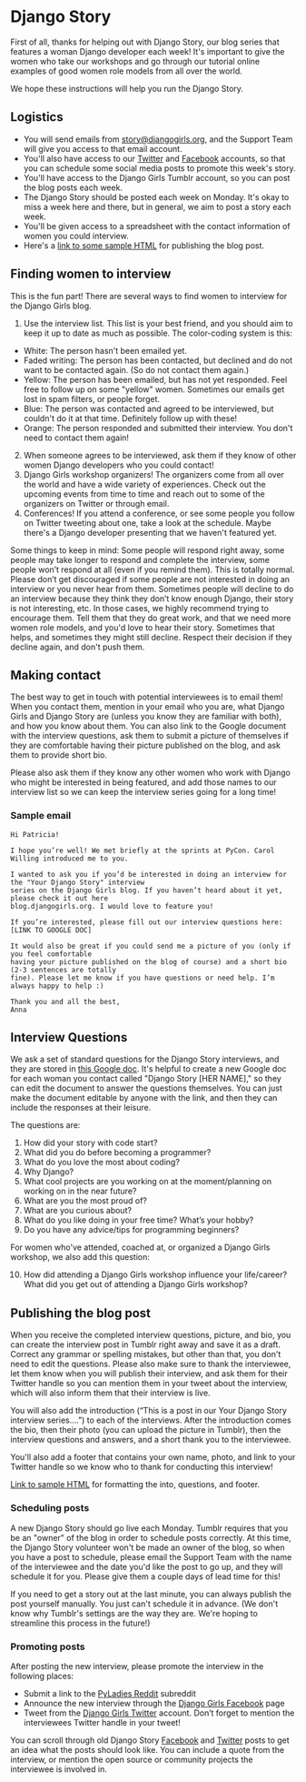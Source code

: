 # Django Story 
First of all, thanks for helping out with Django Story, our blog series that features a woman Django developer each week! It's important to give the women who take our workshops and go through our tutorial online examples of good women role models from all over the world.  

We hope these instructions will help you run the Django Story. 
## Logistics 
- You will send emails from story@djangogirls.org, and the Support Team will give you access to that email account. 
- You'll also have access to our [Twitter](https://twitter.com/djangogirls) and [Facebook](https://www.facebook.com/djangogirls) accounts, so that you can schedule some social media posts to promote this week's story. 
- You'll have access to the Django Girls Tumblr account, so you can post the blog posts each week. 
- The Django Story should be posted each week on Monday. It's okay to miss a week here and there, but in general, we aim to post a story each week.
- You'll be given access to a spreadsheet with the contact information of women you could interview. 
- Here's a [link to some sample HTML](story_sample_html.md) for publishing the blog post. 

## Finding women to interview 
This is the fun part! There are several ways to find women to interview for the Django Girls blog. 

1. Use the interview list. This list is your best friend, and you should aim to keep it up to date as much as possible. The color-coding system is this: 
  - White: The person hasn't been emailed yet. 
  - Faded writing: The person has been contacted, but declined and do not want to be contacted again. (So do not contact them again.)  
  - Yellow: The person has been emailed, but has not yet responded. Feel free to follow up on some "yellow" women. Sometimes our emails get lost in spam filters, or people forget. 
  - Blue: The person was contacted and agreed to be interviewed, but couldn't do it at that time. Definitely follow up with these! 
  - Orange: The person responded and submitted their interview. You don't need to contact them again! 
2. When someone agrees to be interviewed, ask them if they know of other women Django developers who you could contact! 
3. Django Girls workshop organizers! The organizers come from all over the world and have a wide variety of experiences. Check out the upcoming events from time to time and reach out to some of the organizers on Twitter or through email. 
4. Conferences! If you attend a conference, or see some people you follow on Twitter tweeting about one, take a look at the schedule. Maybe there's a Django developer presenting that we haven't featured yet. 

Some things to keep in mind: Some people will respond right away, some people may take longer to respond and complete the interview, some people won’t respond at all (even if you remind them). This is totally normal. Please don’t get discouraged if some people are not interested in doing an interview or you never hear from them. Sometimes people will decline to do an interview because they think they don’t know enough Django, their story is not interesting, etc. In those cases, we highly recommend trying to encourage them. Tell them that they do great work, and that we need more women role models, and you'd love to hear their story. Sometimes that helps, and sometimes they might still decline. Respect their decision if they decline again, and don't push them. 

## Making contact 
The best way to get in touch with potential interviewees is to email them! When you contact them, mention in your email who you are, what Django Girls and Django Story are (unless you know they are familiar with both), and how you know about them. You can also link to the Google document with the interview questions, ask them to submit a picture of themselves if they are comfortable having their picture published on the blog, and ask them to provide short bio. 

Please also ask them if they know any other women who work with Django who might be interested in being featured, and add those names to our interview list so we can keep the interview series going for a long time! 

### Sample email
```
Hi Patricia!

I hope you’re well! We met briefly at the sprints at PyCon. Carol Willing introduced me to you.

I wanted to ask you if you’d be interested in doing an interview for the "Your Django Story" interview 
series on the Django Girls blog. If you haven’t heard about it yet, please check it out here 
blog.djangogirls.org. I would love to feature you! 

If you’re interested, please fill out our interview questions here: [LINK TO GOOGLE DOC]

It would also be great if you could send me a picture of you (only if you feel comfortable 
having your picture published on the blog of course) and a short bio (2-3 sentences are totally 
fine). Please let me know if you have questions or need help. I’m always happy to help :)

Thank you and all the best,
Anna
```

## Interview Questions 

We ask a set of standard questions for the Django Story interviews, and they are stored in [this Google doc](https://docs.google.com/document/d/14NNMsXZkXL5vDjcWP2h_-nkro_EtN2rv_McFRjQTGLs/edit?usp=sharing). It's helpful to create a new Google doc for each woman you contact called "Django Story [HER NAME]," so they can edit the document to answer the questions themselves. You can just make the document editable by anyone with the link, and then they can include the responses at their leisure.  

The questions are: 

1. How did your story with code start?
2. What did you do before becoming a programmer?
3. What do you love the most about coding?
4. Why Django?
5. What cool projects are you working on at the moment/planning on working on in the near future?
6. What are you the most proud of?
7. What are you curious about?
8. What do you like doing in your free time? What’s your hobby?
9. Do you have any advice/tips for programming beginners?

For women who've attended, coached at, or organized a Django Girls workshop, we also add this question: 

10. How did attending a Django Girls workshop influence your life/career? What did you get out of attending a Django Girls workshop?

## Publishing the blog post 
When you receive the completed interview questions, picture, and bio, you can create the interview post in Tumblr right away and save it as a draft. Correct any grammar or spelling mistakes, but other than that, you don't need to edit the questions. Please also make sure to thank the interviewee, let them know when you will publish their interview, and ask them for their Twitter handle so you can mention them in your tweet about the interview, which will also inform them that their interview is live.

You will also add the introduction (“This is a post in our Your Django Story interview series….”) to each of the interviews. After the introduction comes the bio, then their photo (you can upload the picture in Tumblr), then the interview questions and answers, and a short thank you to the interviewee. 

You'll also add a footer that contains your own name, photo, and link to your Twitter handle so we know who to thank for conducting this interview! 

[Link to sample HTML](story_sample_html.md) for formatting the into, questions, and footer. 

### Scheduling posts 
A new Django Story should go live each Monday. 
Tumblr requires that you be an "owner" of the blog in order to schedule posts correctly. At this time, the Django Story volunteer won't be made an owner of the blog, so when you have a post to schedule, please email the Support Team with the name of the interviewee and the date you'd like the post to go up, and they will schedule it for you. Please give them a couple days of lead time for this! 

If you need to get a story out at the last minute, you can always publish the post yourself manually. You just can't schedule it in advance. (We don't know why Tumblr's settings are the way they are. We're hoping to streamline this process in the future!) 

### Promoting posts
After posting the new interview, please promote the interview in the following places: 

- Submit a link to the [PyLadies Reddit](http://reddit.com/r/pyladies/) subreddit
- Announce the new interview through the [Django Girls Facebook](https://www.facebook.com/djangogirls) page 
- Tweet from the [Django Girls Twitter](https://twitter.com/djangogirls) account. Don’t forget to mention the interviewees Twitter handle in your tweet! 

You can scroll through old Django Story [Facebook](https://www.facebook.com/djangogirls) and [Twitter](https://twitter.com/djangogirls) posts to get an idea what the posts should look like. You can include a quote from the interview, or mention the open source or community projects the interviewee is involved in. 


